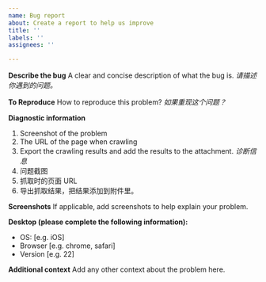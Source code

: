 ```yaml
---
name: Bug report
about: Create a report to help us improve
title: ''
labels: ''
assignees: ''

---
```


**Describe the bug**
A clear and concise description of what the bug is.
*请描述你遇到的问题。*

**To Reproduce**
How to reproduce this problem?
*如果重现这个问题？*

**Diagnostic information**
1. Screenshot of the problem
2. The URL of the page when crawling
3. Export the crawling results and add the results to the attachment.
*诊断信息*
1. 问题截图
2. 抓取时的页面 URL
3. 导出抓取结果，把结果添加到附件里。

**Screenshots**
If applicable, add screenshots to help explain your problem.

**Desktop (please complete the following information):**
 - OS: [e.g. iOS]
 - Browser [e.g. chrome, safari]
 - Version [e.g. 22]

**Additional context**
Add any other context about the problem here.

